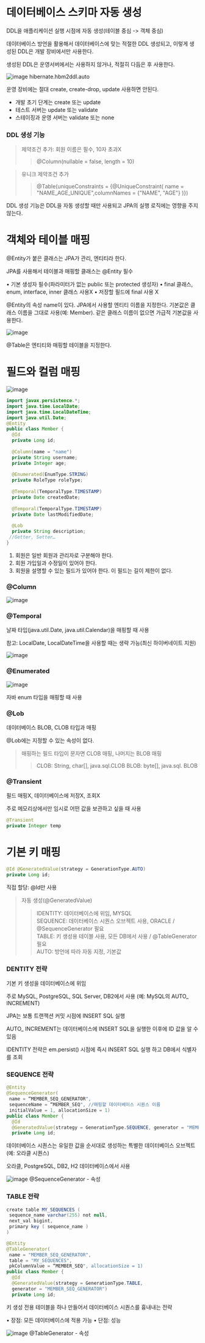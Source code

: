 # 데이터베이스 스키마 자동 생성

DDL을 애플리케이션 실행 시점에 자동 생성(테이블 중심 -> 객체 중심)

데이터베이스 방언을 활용해서 데이터베이스에 맞는 적절한 DDL 생성되고, 이렇게 생성된 DDL은 개발 장비에서만 사용한다.

생성된 DDL은 운영서버에서는 사용하지 않거나, 적절히 다듬은 후 사용한다.

![image](https://user-images.githubusercontent.com/65898555/179679587-b2315ad6-10d1-4d8c-8839-dc1e7efc95fc.png)
hibernate.hbm2ddl.auto

운영 장비에는 절대 create, create-drop, update 사용하면 안된다. 

- 개발 초기 단계는 create 또는 update 
- 테스트 서버는 update 또는 validate 
- 스테이징과 운영 서버는 validate 또는 none

### DDL 생성 기능

> 제약조건 추가: 회원 이름은 필수, 10자 초과X 
>  > @Column(nullable = false, length = 10) 

> 유니크 제약조건 추가
>  > @Table(uniqueConstraints = {@UniqueConstraint( name = "NAME_AGE_UNIQUE",columnNames = {"NAME", "AGE"} )}) 
 
DDL 생성 기능은 DDL을 자동 생성할 때만 사용되고 JPA의 실행 로직에는 영향을 주지 않는다.

# 객체와 테이블 매핑

@Entity가 붙은 클래스는 JPA가 관리, 엔티티라 한다. 

JPA를 사용해서 테이블과 매핑할 클래스는 @Entity 필수

• 기본 생성자 필수(파라미터가 없는 public 또는 protected 생성자) 
• final 클래스, enum, interface, inner 클래스 사용X 
• 저장할 필드에 final 사용 X


@Entity의 속성 name이 있다. JPA에서 사용할 엔티티 이름을 지정한다. 기본값은 클래스 이름을 그대로 사용(예: Member). 같은 클래스 이름이 없으면 가급적 기본값을 사용한다.

![image](https://user-images.githubusercontent.com/65898555/179679362-d79abcc9-e574-46d6-8e1a-9ce72db2f090.png)

@Table은 엔티티와 매핑할 테이블을 지정한다.



# 필드와 컬럼 매핑

![image](https://user-images.githubusercontent.com/65898555/179680646-a5da2235-aa75-4c87-8b0c-11efd7bb124c.png)

```java
import javax.persistence.*; 
import java.time.LocalDate; 
import java.time.LocalDateTime; 
import java.util.Date; 
@Entity 
public class Member { 
  @Id 
  private Long id; 
  
  @Column(name = "name") 
  private String username; 
  private Integer age; 
  
  @Enumerated(EnumType.STRING) 
  private RoleType roleType; 
  
  @Temporal(TemporalType.TIMESTAMP) 
  private Date createdDate; 
  
  @Temporal(TemporalType.TIMESTAMP) 
  private Date lastModifiedDate; 
  
  @Lob 
  private String description; 
 //Getter, Setter… 
} 
```
1. 회원은 일반 회원과 관리자로 구분해야 한다. 
2. 회원 가입일과 수정일이 있어야 한다. 
3. 회원을 설명할 수 있는 필드가 있어야 한다. 이 필드는 길이 제한이 없다.


### @Column

![image](https://user-images.githubusercontent.com/65898555/179680841-d7c41786-275c-4dda-84b8-4eba2d8ec79a.png)

### @Temporal

날짜 타입(java.util.Date, java.util.Calendar)을 매핑할 때 사용

참고: LocalDate, LocalDateTime을 사용할 때는 생략 가능(최신 하이버네이트 지원) 

![image](https://user-images.githubusercontent.com/65898555/179681102-bb9d4ab9-0cdc-45d6-8363-b440cd03ea07.png)


### @Enumerated

![image](https://user-images.githubusercontent.com/65898555/179681020-e642cb92-2ce3-4fec-9923-a61486c16314.png)

자바 enum 타입을 매핑할 때 사용

### @Lob

데이터베이스 BLOB, CLOB 타입과 매핑 

@Lob에는 지정할 수 있는 속성이 없다. 
> 매핑하는 필드 타입이 문자면 CLOB 매핑, 나머지는 BLOB 매핑
> > CLOB: String, char[], java.sql.CLOB 
> > BLOB: byte[], java.sql. BLOB 


### @Transient

필드 매핑X, 데이터베이스에 저장X, 조회X 

주로 메모리상에서만 임시로 어떤 값을 보관하고 싶을 때 사용

```java
@Transient
private Integer temp
```


# 기본 키 매핑


```java
@Id @GeneratedValue(strategy = GenerationType.AUTO)
private Long id;
```

직접 할당: @Id만 사용

> 자동 생성(@GeneratedValue) 
> > IDENTITY: 데이터베이스에 위임, MYSQL <br>
> > SEQUENCE: 데이터베이스 시퀀스 오브젝트 사용, ORACLE / @SequenceGenerator 필요 <br>
> > TABLE: 키 생성용 테이블 사용, 모든 DB에서 사용 / @TableGenerator 필요 <br>
> > AUTO: 방언에 따라 자동 지정, 기본값 <br>

### DENTITY 전략

기본 키 생성을 데이터베이스에 위임

주로 MySQL, PostgreSQL, SQL Server, DB2에서 사용 (예: MySQL의 AUTO_ INCREMENT) 

JPA는 보통 트랜잭션 커밋 시점에 INSERT SQL 실행

AUTO_ INCREMENT는 데이터베이스에 INSERT SQL을 실행한 이후에 ID 값을 알 수 있음

IDENTITY 전략은 em.persist() 시점에 즉시 INSERT SQL 실행 하고 DB에서 식별자를 조회

### SEQUENCE 전략

```java
@Entity 
@SequenceGenerator( 
 name = “MEMBER_SEQ_GENERATOR", 
 sequenceName = “MEMBER_SEQ", //매핑할 데이터베이스 시퀀스 이름
 initialValue = 1, allocationSize = 1) 
public class Member { 
  @Id 
  @GeneratedValue(strategy = GenerationType.SEQUENCE, generator = "MEMBER_SEQ_GENERATOR") 
  private Long id;
 ```
데이터베이스 시퀀스는 유일한 값을 순서대로 생성하는 특별한 데이터베이스 오브젝트(예: 오라클 시퀀스) 

오라클, PostgreSQL, DB2, H2 데이터베이스에서 사용


![image](https://user-images.githubusercontent.com/65898555/179682096-cacc4683-6a10-4b97-8bd8-69817904ed04.png)
@SequenceGenerator - 속성

### TABLE 전략

```java
create table MY_SEQUENCES ( 
 sequence_name varchar(255) not null, 
 next_val bigint, 
 primary key ( sequence_name ) 
)

@Entity 
@TableGenerator( 
 name = "MEMBER_SEQ_GENERATOR", 
 table = "MY_SEQUENCES", 
 pkColumnValue = “MEMBER_SEQ", allocationSize = 1) 
public class Member { 
  @Id 
  @GeneratedValue(strategy = GenerationType.TABLE, 
  generator = "MEMBER_SEQ_GENERATOR") 
  private Long id; 
```
키 생성 전용 테이블을 하나 만들어서 데이터베이스 시퀀스를 흉내내는 전략

• 장점: 모든 데이터베이스에 적용 가능
• 단점: 성능

![image](https://user-images.githubusercontent.com/65898555/179682459-8a9a1b20-99b3-443e-b3e7-42ba12c534e3.png)
@TableGenerator - 속성



